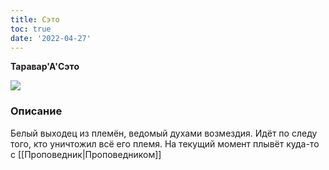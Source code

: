```yaml
---
title: Сэто
toc: true
date: '2022-04-27'
---
```


**Таравар'А'Сэто**

![](https://i.imgur.com/1pxMxUo.png)

### Описание
Белый выходец из племён, ведомый духами возмездия. Идёт по следу того, кто уничтожил всё его племя. На текущий момент плывёт куда-то с [[Проповедник|Проповедником]]

